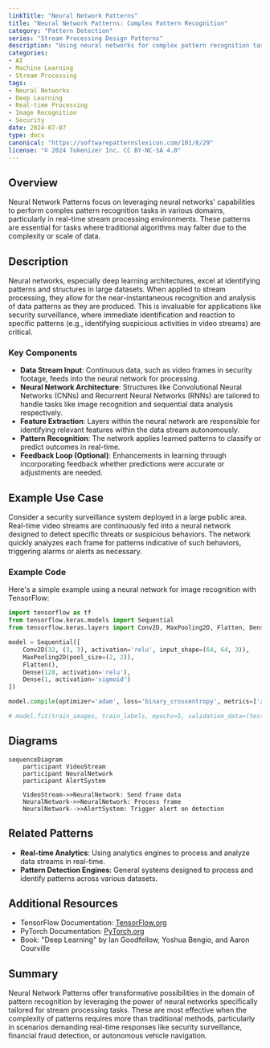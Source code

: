 ```yaml
---
linkTitle: "Neural Network Patterns"
title: "Neural Network Patterns: Complex Pattern Recognition"
category: "Pattern Detection"
series: "Stream Processing Design Patterns"
description: "Using neural networks for complex pattern recognition tasks such as real-time image recognition in video streams for security surveillance."
categories:
- AI
- Machine Learning
- Stream Processing
tags:
- Neural Networks
- Deep Learning
- Real-time Processing
- Image Recognition
- Security
date: 2024-07-07
type: docs
canonical: "https://softwarepatternslexicon.com/101/8/29"
license: "© 2024 Tokenizer Inc. CC BY-NC-SA 4.0"
---
```


## Overview

Neural Network Patterns focus on leveraging neural networks' capabilities to perform complex pattern recognition tasks in various domains, particularly in real-time stream processing environments. These patterns are essential for tasks where traditional algorithms may falter due to the complexity or scale of data.

## Description

Neural networks, especially deep learning architectures, excel at identifying patterns and structures in large datasets. When applied to stream processing, they allow for the near-instantaneous recognition and analysis of data patterns as they are produced. This is invaluable for applications like security surveillance, where immediate identification and reaction to specific patterns (e.g., identifying suspicious activities in video streams) are critical.

### Key Components

- **Data Stream Input**: Continuous data, such as video frames in security footage, feeds into the neural network for processing.
- **Neural Network Architecture**: Structures like Convolutional Neural Networks (CNNs) and Recurrent Neural Networks (RNNs) are tailored to handle tasks like image recognition and sequential data analysis respectively.
- **Feature Extraction**: Layers within the neural network are responsible for identifying relevant features within the data stream autonomously.
- **Pattern Recognition**: The network applies learned patterns to classify or predict outcomes in real-time.
- **Feedback Loop (Optional)**: Enhancements in learning through incorporating feedback whether predictions were accurate or adjustments are needed.

## Example Use Case

Consider a security surveillance system deployed in a large public area. Real-time video streams are continuously fed into a neural network designed to detect specific threats or suspicious behaviors. The network quickly analyzes each frame for patterns indicative of such behaviors, triggering alarms or alerts as necessary. 

### Example Code

Here's a simple example using a neural network for image recognition with TensorFlow:

```python
import tensorflow as tf
from tensorflow.keras.models import Sequential
from tensorflow.keras.layers import Conv2D, MaxPooling2D, Flatten, Dense

model = Sequential([
    Conv2D(32, (3, 3), activation='relu', input_shape=(64, 64, 3)),
    MaxPooling2D(pool_size=(2, 2)),
    Flatten(),
    Dense(128, activation='relu'),
    Dense(1, activation='sigmoid')
])

model.compile(optimizer='adam', loss='binary_crossentropy', metrics=['accuracy'])

# model.fit(train_images, train_labels, epochs=5, validation_data=(test_images, test_labels))
```

## Diagrams

```mermaid
sequenceDiagram
    participant VideoStream
    participant NeuralNetwork
    participant AlertSystem

    VideoStream->>NeuralNetwork: Send frame data
    NeuralNetwork->>NeuralNetwork: Process frame
    NeuralNetwork-->>AlertSystem: Trigger alert on detection
```

## Related Patterns

- **Real-time Analytics**: Using analytics engines to process and analyze data streams in real-time.
- **Pattern Detection Engines**: General systems designed to process and identify patterns across various datasets.

## Additional Resources

- TensorFlow Documentation: [TensorFlow.org](https://www.tensorflow.org)
- PyTorch Documentation: [PyTorch.org](https://pytorch.org)
- Book: "Deep Learning" by Ian Goodfellow, Yoshua Bengio, and Aaron Courville

## Summary

Neural Network Patterns offer transformative possibilities in the domain of pattern recognition by leveraging the power of neural networks specifically tailored for stream processing tasks. These are most effective when the complexity of patterns requires more than traditional methods, particularly in scenarios demanding real-time responses like security surveillance, financial fraud detection, or autonomous vehicle navigation.
